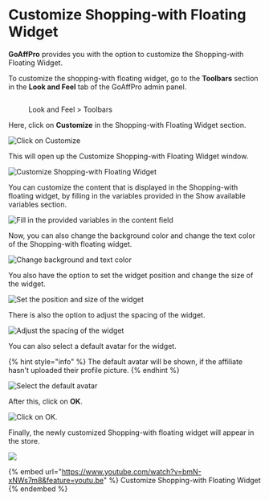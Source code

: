 # Customize Shopping-with Floating Widget

**GoAffPro** provides you with the option to customize the Shopping-with Floating Widget.

To customize the shopping-with floating widget, go to the **Toolbars** section in the **Look and Feel** tab of the GoAffPro admin panel.

<figure><img src="../../../.gitbook/assets/image (56).png" alt=""><figcaption><p>Look and Feel > Toolbars</p></figcaption></figure>

Here, click on **Customize** in the Shopping-with Floating Widget section.

![Click on Customize](<../../../.gitbook/assets/Annotation 2020-05-05 225522.png>)

This will open up the Customize Shopping-with Floating Widget window.

![Customize Shopping-with Floating Widget](<../../../.gitbook/assets/image (2292).png>)

You can customize the content that is displayed in the Shopping-with floating widget, by filling in the variables provided in the Show available variables section.&#x20;

![Fill in the provided variables in the content field ](<../../../.gitbook/assets/Screenshot 2021-06-15 174242.png>)

Now, you can also change the background color and change the text color of the Shopping-with floating widget.

![Change background and text color](<../../../.gitbook/assets/Screenshot 2021-06-15 174627.png>)

You also have the option to set the widget position and change the size of the widget.

![Set the position and size of the widget](<../../../.gitbook/assets/Screenshot 2021-06-15 174928 (1).png>)

There is also the option to adjust the spacing of the widget.

![Adjust the spacing of the widget](<../../../.gitbook/assets/Screenshot 2021-06-15 174928.png>)

You can also select a default avatar for the widget.

{% hint style="info" %}
The default avatar will be shown, if the affiliate hasn't uploaded their profile picture.
{% endhint %}

![Select the default avatar](<../../../.gitbook/assets/Screenshot 2021-06-15 174928 (2).png>)

After this, click on **OK**.

![Click on OK.](<../../../.gitbook/assets/Screenshot 2021-06-15 175853.png>)

Finally, the newly customized Shopping-with floating widget will appear in the store.&#x20;

![](<../../../.gitbook/assets/Annotation 2020-05-05 234618.png>)

{% embed url="https://www.youtube.com/watch?v=bmN-xNWs7m8&feature=youtu.be" %}
Customize Shopping-with Floating Widget
{% endembed %}
